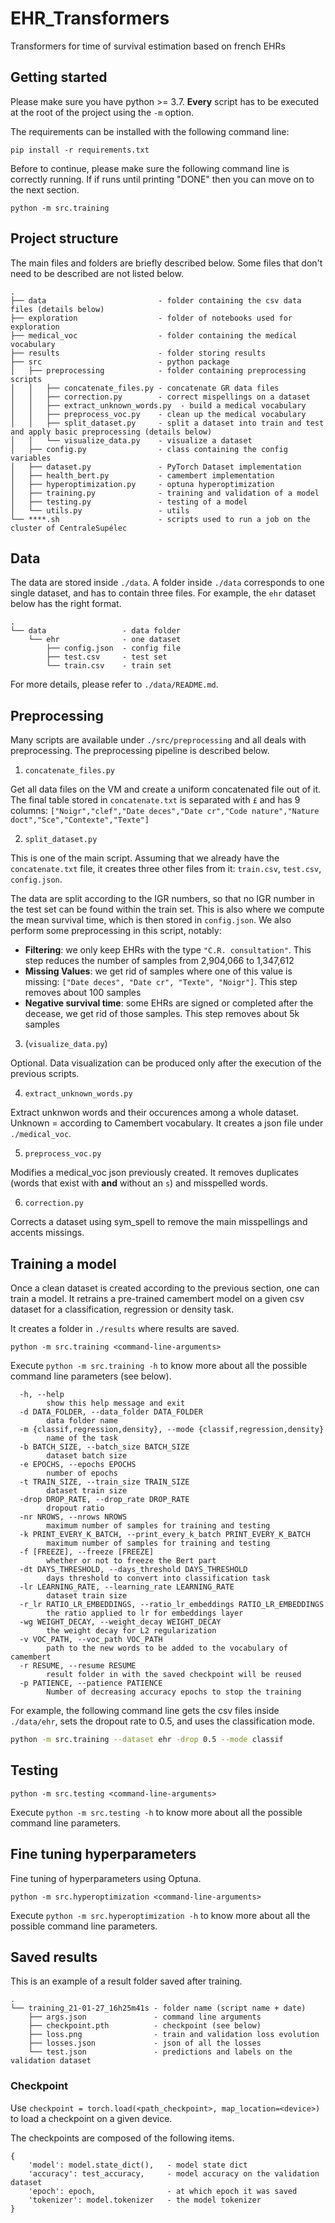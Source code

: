# EHR_Transformers

Transformers for time of survival estimation based on french EHRs

## Getting started

Please make sure you have python >= 3.7. **Every** script has to be executed at the root of the project using the `-m` option.

The requirements can be installed with the following command line:

```
pip install -r requirements.txt
```

Before to continue, please make sure the following command line is correctly running. If if runs until printing "DONE" then you can move on to the next section.

```
python -m src.training
```

## Project structure

The main files and folders are briefly described below. Some files that don't need to be described are not listed below.

```
.
├── data                         - folder containing the csv data files (details below)
├── exploration                  - folder of notebooks used for exploration
├── medical_voc                  - folder containing the medical vocabulary
├── results                      - folder storing results
├── src                          - python package
│   ├── preprocessing            - folder containing preprocessing scripts
│   │   ├── concatenate_files.py - concatenate GR data files
│   │   ├── correction.py        - correct mispellings on a dataset
│   │   ├── extract_unknown_words.py  - build a medical vocabulary
│   │   ├── preprocess_voc.py    - clean up the medical vocabulary
│   │   ├── split_dataset.py     - split a dataset into train and test and apply basic preprocessing (details below)
│   │   └── visualize_data.py    - visualize a dataset
│   ├── config.py                - class containing the config variables
│   ├── dataset.py               - PyTorch Dataset implementation
│   ├── health_bert.py           - camembert implementation
│   ├── hyperoptimization.py     - optuna hyperoptimization
│   ├── training.py              - training and validation of a model
│   ├── testing.py               - testing of a model
│   └── utils.py                 - utils
└── ****.sh                      - scripts used to run a job on the cluster of CentraleSupélec
```

## Data

The data are stored inside `./data`. A folder inside `./data` corresponds to one single dataset, and has to contain three files. For example, the `ehr` dataset below has the right format.

```
.
└── data                 - data folder
    └── ehr              - one dataset
        ├── config.json  - config file
        ├── test.csv     - test set
        └── train.csv    - train set
```

For more details, please refer to `./data/README.md`. 

## Preprocessing

Many scripts are available under `./src/preprocessing` and all deals with preprocessing. The preprocessing pipeline is described below.

1. `concatenate_files.py`

Get all data files on the VM and create a uniform concatenated file out of it.
The final table stored in `concatenate.txt` is separated with `£` and has 9 columns: `["Noigr","clef","Date deces","Date cr","Code nature","Nature doct","Sce","Contexte","Texte"]`

2. `split_dataset.py`

This is one of the main script. Assuming that we already have the `concatenate.txt` file, it creates three other files from it: `train.csv`, `test.csv`, `config.json`.

The data are split according to the IGR numbers, so that no IGR number in the test set can be found within the train set.
This is also where we compute the mean survival time, which is then stored in `config.json`.
We also perform some preprocessing in this script, notably:
- **Filtering**: we only keep EHRs with the type `"C.R. consultation"`. This step reduces the number of samples from 2,904,066 to 1,347,612
- **Missing Values**: we get rid of samples where one of this value is missing: `["Date deces", "Date cr", "Texte", "Noigr"]`. This step removes about 100 samples
- **Negative survival time**: some EHRs are signed or completed after the decease, we get rid of those samples. This step removes about 5k samples


3. (`visualize_data.py`)

Optional. Data visualization can be produced only after the execution of the previous scripts. 

4. `extract_unknown_words.py`

Extract unknwon words and their occurences among a whole dataset. Unknown = according to Camembert vocabulary.
It creates a json file under `./medical_voc`.

5. `preprocess_voc.py`

Modifies a medical_voc json previously created. It removes duplicates (words that exist with **and** without an `s`) and misspelled words.

6. `correction.py`

Corrects a dataset using sym_spell to remove the main misspellings and accents missings.

## Training a model

Once a clean dataset is created according to the previous section, one can train a model.
It retrains a pre-trained camembert model on a given csv dataset for a classification, regression or density task.

It creates a folder in `./results` where results are saved.

```
python -m src.training <command-line-arguments>
```

Execute `python -m src.training -h` to know more about all the possible command line parameters (see below).

```
  -h, --help            
        show this help message and exit
  -d DATA_FOLDER, --data_folder DATA_FOLDER
        data folder name
  -m {classif,regression,density}, --mode {classif,regression,density}
        name of the task
  -b BATCH_SIZE, --batch_size BATCH_SIZE
        dataset batch size
  -e EPOCHS, --epochs EPOCHS
        number of epochs
  -t TRAIN_SIZE, --train_size TRAIN_SIZE
        dataset train size
  -drop DROP_RATE, --drop_rate DROP_RATE
        dropout ratio
  -nr NROWS, --nrows NROWS
        maximum number of samples for training and testing
  -k PRINT_EVERY_K_BATCH, --print_every_k_batch PRINT_EVERY_K_BATCH
        maximum number of samples for training and testing
  -f [FREEZE], --freeze [FREEZE]
        whether or not to freeze the Bert part
  -dt DAYS_THRESHOLD, --days_threshold DAYS_THRESHOLD
        days threshold to convert into classification task
  -lr LEARNING_RATE, --learning_rate LEARNING_RATE
        dataset train size
  -r_lr RATIO_LR_EMBEDDINGS, --ratio_lr_embeddings RATIO_LR_EMBEDDINGS
        the ratio applied to lr for embeddings layer
  -wg WEIGHT_DECAY, --weight_decay WEIGHT_DECAY
        the weight decay for L2 regularization
  -v VOC_PATH, --voc_path VOC_PATH
        path to the new words to be added to the vocabulary of camembert
  -r RESUME, --resume RESUME
        result folder in with the saved checkpoint will be reused
  -p PATIENCE, --patience PATIENCE
        Number of decreasing accuracy epochs to stop the training
```

For example, the following command line gets the csv files inside `./data/ehr`, sets the dropout rate to 0.5, and uses the classification mode.

```bash
python -m src.training --dataset ehr -drop 0.5 --mode classif
```

## Testing

```
python -m src.testing <command-line-arguments>
```

Execute `python -m src.testing -h` to know more about all the possible command line parameters.

## Fine tuning hyperparameters

Fine tuning of hyperparameters using Optuna.

```
python -m src.hyperoptimization <command-line-arguments>
```

Execute `python -m src.hyperoptimization -h` to know more about all the possible command line parameters.

## Saved results

This is an example of a result folder saved after training.

```
.
└── training_21-01-27_16h25m41s - folder name (script name + date)
    ├── args.json               - command line arguments
    ├── checkpoint.pth          - checkpoint (see below)
    ├── loss.png                - train and validation loss evolution
    ├── losses.json             - json of all the losses
    └── test.json               - predictions and labels on the validation dataset
```

### Checkpoint

Use `checkpoint = torch.load(<path_checkpoint>, map_location=<device>)` to load a checkpoint on a given device.

The checkpoints are composed of the following items.
```
{
    'model': model.state_dict(),   - model state dict
    'accuracy': test_accuracy,     - model accuracy on the validation dataset
    'epoch': epoch,                - at which epoch it was saved
    'tokenizer': model.tokenizer   - the model tokenizer
}
```